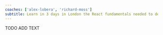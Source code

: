 ```yaml
---
coaches: ['alex-lobera', 'richard-moss']
subtitle: Learn in 3 days in London the React fundamentals needed to develop React apps the right way
---
```


TODO ADD TEXT
